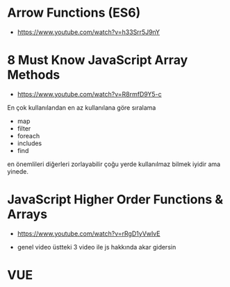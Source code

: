 # Arrow Functions (ES6)

* https://www.youtube.com/watch?v=h33Srr5J9nY

# 8 Must Know JavaScript Array Methods

* https://www.youtube.com/watch?v=R8rmfD9Y5-c

En çok kullanılandan en az kullanılana göre sıralama

* map 
* filter
* foreach 
* includes 
* find

en önemlileri diğerleri zorlayabilir çoğu yerde kullanılmaz bilmek iyidir ama yinede.

# JavaScript Higher Order Functions & Arrays 

* https://www.youtube.com/watch?v=rRgD1yVwIvE

- genel video üstteki 3 video ile js hakkında akar gidersin


# VUE




